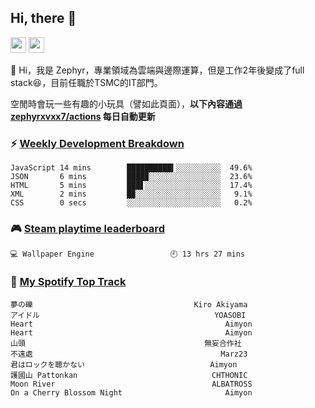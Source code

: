 <!--
**zephyrxvxx7/zephyrxvxx7** is a ✨ _special_ ✨ repository because its `README.md` (this file) appears on your GitHub profile.

Here are some ideas to get you started:

- 🔭 I’m currently working on ...
- 🌱 I’m currently learning ...
- 👯 I’m looking to collaborate on ...
- 🤔 I’m looking for help with ...
- 💬 Ask me about ...
- 📫 How to reach me: ...
- 😄 Pronouns: ...
- ⚡ Fun fact: ...
-->

## Hi, there 👋

<a href="https://www.instagram.com/zephyrxvxx7/"><img src="https://img.shields.io/badge/instagram-3f729b?&style=for-the-badge&logo=instagram&logoColor=white" height=25></a>
<a href="https://zephyrxvxx7.me/"><img src="https://img.shields.io/badge/blog-gray?&style=for-the-badge&logo=hexo&logoColor=white" height=25></a>

👋 Hi，我是 Zephyr，專業領域為雲端與邊際運算，但是工作2年後變成了full stack😆，目前任職於TSMC的IT部門。

空閒時會玩一些有趣的小玩具（譬如此頁面），**以下內容通過 [zephyrxvxx7/actions](https://github.com/zephyrxvxx7/zephyrxvxx7/actions) 每日自動更新**

### ⚡ [Weekly Development Breakdown](https://gist.github.com/zephyrxvxx7/ee1787313f0772b51494d051b5edde7f)

<!-- code_time start -->

```text
JavaScript 14 mins        ██████████▍░░░░░░░░░░  49.6%
JSON       6 mins         ████▉░░░░░░░░░░░░░░░░  23.6%
HTML       5 mins         ███▋░░░░░░░░░░░░░░░░░  17.4%
XML        2 mins         █▉░░░░░░░░░░░░░░░░░░░   9.1%
CSS        0 secs         ░░░░░░░░░░░░░░░░░░░░░   0.2%
```

<!-- code_time end -->

### 🎮 [Steam playtime leaderboard](https://gist.github.com/zephyrxvxx7/f77b8978877f959b69d84723c43a4a64)

<!-- steam_time start -->

```text
💻 Wallpaper Engine                 🕘 13 hrs 27 mins
```

<!-- steam_time end -->

### 🎵 [My Spotify Top Track](https://gist.github.com/zephyrxvxx7/fe159fde5ec9ebea27e03dd63a71e78f)

<!-- spotify_track start -->

```text
夢の礫                                    Kiro Akiyama
アイドル                                       YOASOBI
Heart                                           Aimyon
Heart                                           Aimyon
山頭                                        無妄合作社
不遠處                                          Marz23
君はロックを聴かない                            Aimyon
護國山 Pattonkan                              CHTHONIC
Moon River                                   ALBATROSS
On a Cherry Blossom Night                       Aimyon
```

<!-- spotify_track end -->
